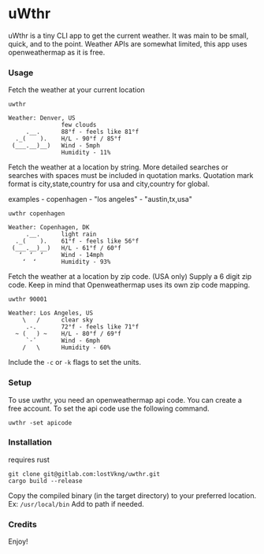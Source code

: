 # uWthr

uWthr is a tiny CLI app to get the current weather. It was main to be small, quick, and to the point. Weather APIs are somewhat limited, this app uses openweathermap as it is free. 

### Usage

Fetch the weather at your current location

```shell
uwthr

Weather: Denver, US
               few clouds
     .__.      88°f - feels like 81°f
  ._(    ).    H/L - 90°f / 85°f
 (___.__)__)   Wind - 5mph
               Humidity - 11%
```

Fetch the weather at a location by string. More detailed searches or searches with spaces must be included in quotation marks. Quotation mark format is city,state,country for usa and city,country for global.

examples
    - copenhagen
    - "los angeles"
    - "austin,tx,usa"

```shell
uwthr copenhagen

Weather: Copenhagen, DK
     .__.      light rain
  ._(    ).    61°f - feels like 56°f
 (___.__)__)   H/L - 61°f / 60°f
   ʻ  ʻ  ʻ     Wind - 14mph
    ʻ  ʻ       Humidity - 93%
```

Fetch the weather at a location by zip code. (USA only) Supply a 6 digit zip code. Keep in mind that Openweathermap uses its own zip code mapping.

```shell
uwthr 90001

Weather: Los Angeles, US
    \   /      clear sky
     .-.       72°f - feels like 71°f
  ~ (   ) ~    H/L - 80°f / 69°f
     `-᾿       Wind - 6mph
    /   \      Humidity - 60%
```

Include the ```-c``` or ```-k``` flags to set the units.

### Setup

To use uwthr, you need an openweathermap api code. You can create a free account. To set the api code use the following command. 
```
uwthr -set apicode
```

### Installation

requires rust

```shell
git clone git@gitlab.com:lostVkng/uwthr.git
cargo build --release
```

Copy the compiled binary (in the target directory) to your preferred location. Ex: ```/usr/local/bin``` Add to path if needed. 

### Credits

Enjoy! 